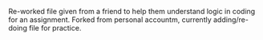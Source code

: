 Re-worked file given from a friend to help them understand logic in coding for an assignment. Forked from personal accountm, currently adding/re-doing file for practice.
